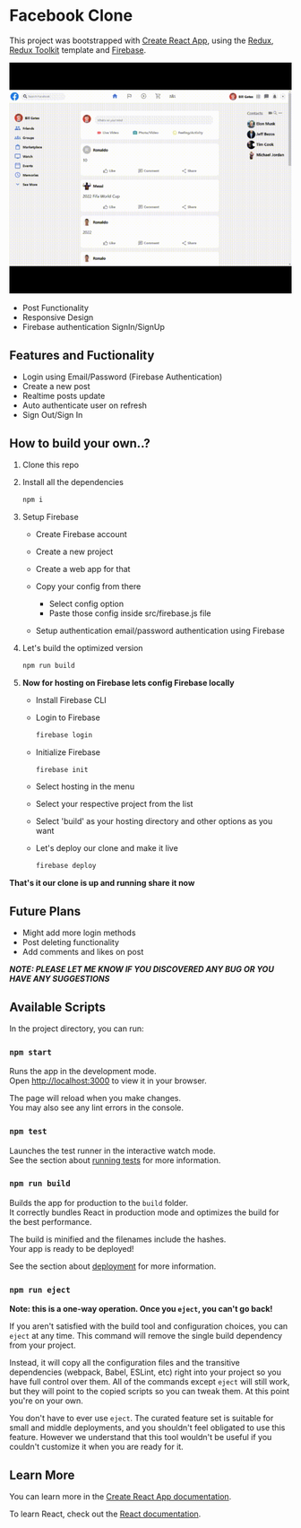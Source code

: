 # Facebook Clone

This project was bootstrapped with [Create React App](https://github.com/facebook/create-react-app), using the [Redux](https://redux.js.org/), [Redux Toolkit](https://redux-toolkit.js.org/) template and [Firebase](https://firebase.google.com/).

![Facebook Clone Demo](facebookClone.gif)

-   Post Functionality
-   Responsive Design
-   Firebase authentication SignIn/SignUp

## Features and Fuctionality

-   Login using Email/Password (Firebase Authentication)
-   Create a new post
-   Realtime posts update
-   Auto authenticate user on refresh
-   Sign Out/Sign In

## How to build your own..?

1. Clone this repo
1. Install all the dependencies
    ```bash
    npm i
    ```
1. Setup Firebase

    - Create Firebase account
    - Create a new project
    - Create a web app for that
    - Copy your config from there

        - Select config option
        - Paste those config inside src/firebase.js file

    - Setup authentication email/password authentication using Firebase

1. Let's build the optimized version

    ```bash
    npm run build
    ```

1. **Now for hosting on Firebase lets config Firebase locally**

    - Install Firebase CLI
    - Login to Firebase

        ```bash
        firebase login
        ```

    - Initialize Firebase

        ```bash
        firebase init
        ```

    - Select hosting in the menu
    - Select your respective project from the list
    - Select 'build' as your hosting directory and other options as you want
    - Let's deploy our clone and make it live

        ```bash
        firebase deploy
        ```

**That's it our clone is up and running share it now**

## Future Plans

-   Might add more login methods
-   Post deleting functionality
-   Add comments and likes on post

**_NOTE: PLEASE LET ME KNOW IF YOU DISCOVERED ANY BUG OR YOU HAVE ANY SUGGESTIONS_**

## Available Scripts

In the project directory, you can run:

### `npm start`

Runs the app in the development mode.\
Open [http://localhost:3000](http://localhost:3000) to view it in your browser.

The page will reload when you make changes.\
You may also see any lint errors in the console.

### `npm test`

Launches the test runner in the interactive watch mode.\
See the section about [running tests](https://facebook.github.io/create-react-app/docs/running-tests) for more information.

### `npm run build`

Builds the app for production to the `build` folder.\
It correctly bundles React in production mode and optimizes the build for the best performance.

The build is minified and the filenames include the hashes.\
Your app is ready to be deployed!

See the section about [deployment](https://facebook.github.io/create-react-app/docs/deployment) for more information.

### `npm run eject`

**Note: this is a one-way operation. Once you `eject`, you can't go back!**

If you aren't satisfied with the build tool and configuration choices, you can `eject` at any time. This command will remove the single build dependency from your project.

Instead, it will copy all the configuration files and the transitive dependencies (webpack, Babel, ESLint, etc) right into your project so you have full control over them. All of the commands except `eject` will still work, but they will point to the copied scripts so you can tweak them. At this point you're on your own.

You don't have to ever use `eject`. The curated feature set is suitable for small and middle deployments, and you shouldn't feel obligated to use this feature. However we understand that this tool wouldn't be useful if you couldn't customize it when you are ready for it.

## Learn More

You can learn more in the [Create React App documentation](https://facebook.github.io/create-react-app/docs/getting-started).

To learn React, check out the [React documentation](https://reactjs.org/).
